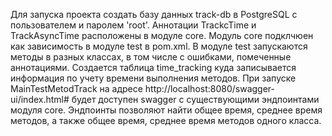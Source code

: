 Для запуска проекта создать базу данных track-db в PostgreSQL с пользователем и паролем 'root'. 
Аннотации TrackcTime и TrackAsyncTime расположены в модуле core.
Модуль core подклчюен как зависимость в модуле test в pom.xml.
В модуле test запускаются методы в разных классах, в том числе с ошибками, помеченные аннотациями.
Создается таблица time_tracking куда записывается информация по учету времени выполнения методов.
При запуске MainTestMetodTrack на адресе http://localhost:8080/swagger-ui/index.html# будет доступен swagger с существующими эндпоинтами модуля core. 
Эндпоинты позволяют найти общее время, среднее время методов, а также общее время, среднее время методов одного класса.